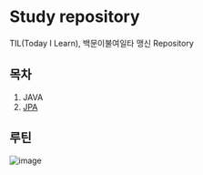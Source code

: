 # Study repository
TIL(Today I Learn), 백문이불여일타 맹신 Repository
## 목차
1. JAVA
2. [JPA](https://github.com/oyatrij/my-study/tree/main/JPA/infrean-jpa-basic)
## 루틴
![image](https://github.com/oyatrij/my-study/assets/118187065/298a45c6-2790-4616-8da9-2ecb8c097f6d)


